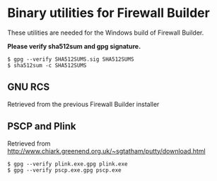 # Binary utilities for Firewall Builder
These utilities are needed for the Windows build of Firewall Builder.

**Please verify sha512sum and gpg signature.**
```
$ gpg --verify SHA512SUMS.sig SHA512SUMS
$ sha512sum -c SHA512SUMS
```

## GNU RCS
Retrieved from the previous Firewall Builder installer

## PSCP and Plink
Retrieved from http://www.chiark.greenend.org.uk/~sgtatham/putty/download.html

```
$ gpg --verify plink.exe.gpg plink.exe
$ gpg --verify pscp.exe.gpg pscp.exe
```

